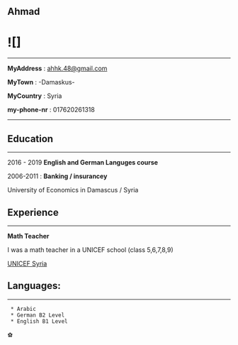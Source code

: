 ## Ahmad 

![]
============

-------------------     ----------------------------
 **MyAddress** :                    ahhk.48@gmail.com

**MyTown** :                              -Damaskus-

**MyCountry** :                          Syria

**my-phone-nr** :        017620261318

-------------------     ----------------------------

## Education
---------
2016 - 2019
**English and German Languges course** 

2006-2011 
:   **Banking / insurancey**

 University of Economics in Damascus / Syria



## Experience
----------

**Math Teacher** 

I was a math teacher in a UNICEF school (class 5,6,7,8,9)

[UNICEF Syria](https://www.unicef.org/syria)




 ## Languages:
 ___________________

     * Arabic 
     * German B2 Level
     * English B1 Level


:soccer:



     

